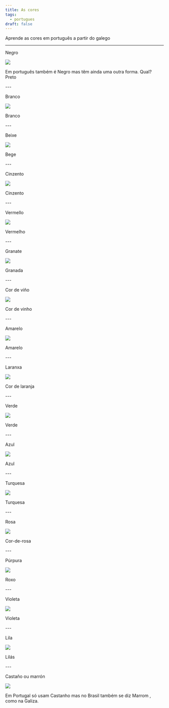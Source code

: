 ```yaml
---
title: As cores
tags:
  - portugues
draft: false
---
```

Aprende as cores em português a partir do galego 

- - -

Negro 

![](/img/preto.webp)

Em português também é <e-answer> Negro </e-answer> mas têm ainda uma outra forma. Qual? <e-answer> Preto </e-answer>



\---



Branco 

![](/img/branco.jpg)

<e-answer> Branco </e-answer>



\---



Beixe 

![](/img/bege.jpg)

<e-answer> Bege </e-answer>



\---



Cinzento

![](/img/cinzento.jpg)

<e-answer> Cinzento </e-answer>



\---



Vermello

![](/img/vermelho.jpg)

<e-answer> Vermelho </e-answer>



\---



Granate 

![](/img/granada.png)

<e-answer> Granada </e-answer>



\---



Cor de viño

![](/img/cor_de_vinho.webp)

<e-answer> Cor de vinho </e-answer>



\---



Amarelo

![](/img/amarelo.jpg)

<e-answer> Amarelo </answer>



\---



Laranxa

![](/img/cor_de_laranja.jpg)

<e-answer> Cor </answer> <e-answer> de </answer> <e-answer> laranja </answer>



\---



Verde

![](/img/verde.png)

<e-answer> Verde </answer>



\---



Azul

![](/img/azul.jpg)

<e-answer> Azul </answer>



\---



Turquesa 

![](/img/turquesa.png)

<e-answer> Turquesa </answer>



\---



Rosa 

![](/img/cor-de-rosa.png)

<e-answer> Cor-de-rosa </answer>



\---



Púrpura 

![](/img/roxo.jpg)

<e-answer> Roxo </answer>



\---



Violeta

![](/img/violeta.png)

<e-answer> Violeta </e-answer>



\---



Lila

![](/img/lilás.png)

<e-answer> Lilás </e-answer>



\---



Castaño ou marrón

![](/img/castanho.jpg)

Em Portugal só usam <e-answer> Castanho </e-answer> mas no Brasil também se diz <e-answer> Marrom </e-answer>, como na Galiza.